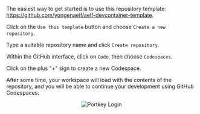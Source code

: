 The easiest way to get started is to use this repository template: https://github.com/yongenaelf/aelf-devcontainer-template.

Click on the `Use this template` button and choose `Create a new repository`.

Type a suitable repository name and click `Create repository`.

Within the GitHub interface, click on `Code`, then choose `Codespaces`.

Click on the plus "+" sign to create a new Codespace.

After some time, your workspace will load with the contents of the repository, and you will be able to continue your development using GitHub Codespaces.

<p align="center">
<img src="/img/codespaces.png" alt="Portkey Login" width=""/>
</p>
